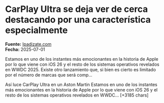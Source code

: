 # CarPlay Ultra se deja ver de cerca destacando por una característica especialmente

**Fuente:** [Ipadizate.com](https://ipadizate.com/ios/carplay-ultra-se-deja-ver-de-cerca-destacando-por-una-caracteristica-especialmente)  
**Fecha:** 2025-07-01

Estamos en uno de los instantes más emocionantes en la historia de Apple por lo que viene con iOS 26 y el resto de los sistemas operativos revelados en WWDC 2025. Existe otro lanzamiento que, si bien es cierto es limitado por el número de marcas que será comp…

Así luce CarPlay Ultra en un Aston Martin
Estamos en uno de los instantes más emocionantes en la historia de Apple por lo que viene con iOS 26 y el resto de los sistemas operativos revelados en WWDC… [+3185 chars]
